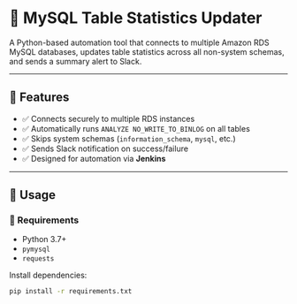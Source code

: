 # 🔧 MySQL Table Statistics Updater

A Python-based automation tool that connects to multiple Amazon RDS MySQL databases, updates table statistics across all non-system schemas, and sends a summary alert to Slack.

---

## 📌 Features

- ✅ Connects securely to multiple RDS instances
- ✅ Automatically runs `ANALYZE NO_WRITE_TO_BINLOG` on all tables
- ✅ Skips system schemas (`information_schema`, `mysql`, etc.)
- ✅ Sends Slack notification on success/failure
- ✅ Designed for automation via **Jenkins**

---

## 🚀 Usage

### 🔧 Requirements

- Python 3.7+
- `pymysql`
- `requests`

Install dependencies:

```bash
pip install -r requirements.txt

